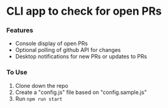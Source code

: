 # CLI app to check for open PRs

### Features
- Console display of open PRs
- Optional polling of github API for changes
- Desktop notifications for new PRs or updates to PRs

### To Use  
1. Clone down the repo  
2. Create a "config.js" file based on "config.sample.js"  
3. Run ```npm run start```

